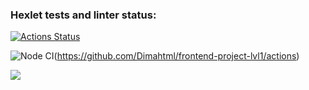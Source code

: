 ### Hexlet tests and linter status:

[![Actions Status](https://github.com/Dimahtml/frontend-project-lvl1/workflows/hexlet-check/badge.svg)](https://github.com/Dimahtml/frontend-project-lvl1/actions)

![Node CI](https://github.com/Dimahtml/frontend-project-lvl1/actions/workflows/nodejs.yml/badge.svg)(https://github.com/Dimahtml/frontend-project-lvl1/actions)

<a href="https://codeclimate.com/github/codeclimate/codeclimate/maintainability"><img src="https://api.codeclimate.com/v1/badges/a99a88d28ad37a79dbf6/maintainability" /></a>
